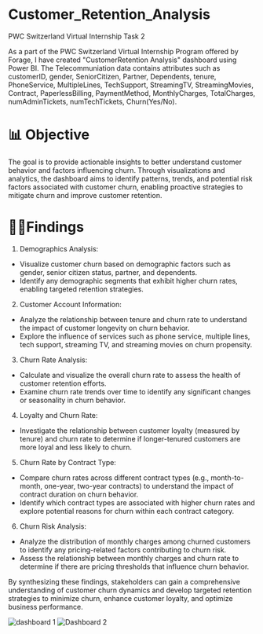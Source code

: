 # Customer_Retention_Analysis

PWC Switzerland Virtual Internship Task 2

As a part of the PWC Switzerland Virtual Internship Program offered by Forage, I have created "CustomerRetention Analysis" dashboard using Power BI. The Telecommuniation data contains attributes such as customerID, gender, SeniorCitizen, Partner, Dependents, tenure, PhoneService, MultipleLines, TechSupport, StreamingTV, StreamingMovies, Contract, PaperlessBilling, PaymentMethod, MonthlyCharges, TotalCharges, numAdminTickets, numTechTickets, Churn(Yes/No).

# 📊 Objective

The goal is to provide actionable insights to better understand customer behavior and factors influencing churn. Through visualizations and analytics, the dashboard aims to identify patterns, trends, and potential risk factors associated with customer churn, enabling proactive strategies to mitigate churn and improve customer retention.

# 👩‍🏭Findings

1) Demographics Analysis:

 * Visualize customer churn based on demographic factors such as gender, senior citizen status, partner, and dependents.
 * Identify any demographic segments that exhibit higher churn rates, enabling targeted retention strategies.

2) Customer Account Information:

 * Analyze the relationship between tenure and churn rate to understand the impact of customer longevity on churn behavior.
 * Explore the influence of services such as phone service, multiple lines, tech support, streaming TV, and streaming movies on churn propensity.

3) Churn Rate Analysis:

* Calculate and visualize the overall churn rate to assess the health of customer retention efforts.
* Examine churn rate trends over time to identify any significant changes or seasonality in churn behavior.

4) Loyalty and Churn Rate:

* Investigate the relationship between customer loyalty (measured by tenure) and churn rate to determine if longer-tenured customers are more loyal and less likely to churn.

5) Churn Rate by Contract Type:

* Compare churn rates across different contract types (e.g., month-to-month, one-year, two-year contracts) to understand the impact of contract duration on churn behavior.
* Identify which contract types are associated with higher churn rates and explore potential reasons for churn within each contract category.

6) Churn Risk Analysis:

* Analyze the distribution of monthly charges among churned customers to identify any pricing-related factors contributing to churn risk.
* Assess the relationship between monthly charges and churn rate to determine if there are pricing thresholds that influence churn behavior.

  
By synthesizing these findings, stakeholders can gain a comprehensive understanding of customer churn dynamics and develop targeted retention strategies to minimize churn, enhance customer loyalty, and optimize business performance.


![dashboard 1](https://github.com/Rupali4sr/Customer_Retention_Analysis/assets/143262390/3d3e64af-544d-4eca-9ace-c1d0f367a084) 
![Dashboard 2](https://github.com/Rupali4sr/Customer_Retention_Analysis/assets/143262390/b4ad08b8-8551-4378-983b-2dbb13056120)

